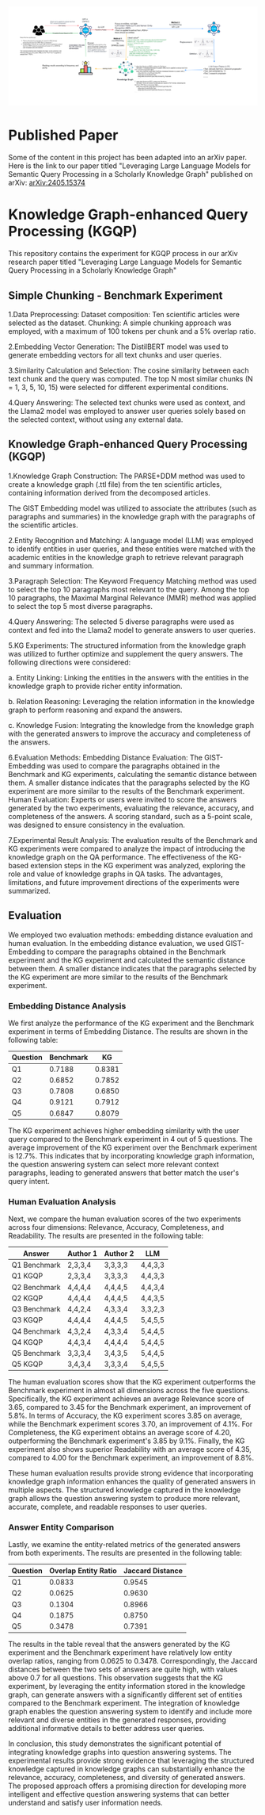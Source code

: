 ![Experiment_Pipeline](docs/Experiment_Pipeline.png)

# Published Paper
Some of the content in this project has been adapted into an arXiv paper. 
Here is the link to our paper titled "Leveraging Large Language Models for Semantic Query Processing in a Scholarly Knowledge Graph" published on arXiv: [arXiv:2405.15374](https://arxiv.org/abs/2405.15374)


# Knowledge Graph-enhanced Query Processing (KGQP)

This repository contains the experiment for KGQP process in our arXiv research paper titled "Leveraging Large Language Models for Semantic Query Processing in a Scholarly Knowledge Graph"

## Simple Chunking - Benchmark Experiment

1.Data Preprocessing:
Dataset composition: Ten scientific articles were selected as the dataset.
Chunking: A simple chunking approach was employed, with a maximum of 100 tokens per chunk and a 5% overlap ratio.

2.Embedding Vector Generation:
The DistilBERT model was used to generate embedding vectors for all text chunks and user queries.

3.Similarity Calculation and Selection:
The cosine similarity between each text chunk and the query was computed. The top N most similar chunks (N = 1, 3, 5, 10, 15) were selected for different experimental conditions.

4.Query Answering:
The selected text chunks were used as context, and the Llama2 model was employed to answer user queries solely based on the selected context, without using any external data.

## Knowledge Graph-enhanced Query Processing (KGQP)

1.Knowledge Graph Construction:
The PARSE+DDM method was used to create a knowledge graph (.ttl file) from the ten scientific articles, containing information derived from the decomposed articles.

The GIST Embedding model was utilized to associate the attributes (such as paragraphs and summaries) in the knowledge graph with the paragraphs of the scientific articles.

2.Entity Recognition and Matching:
A language model (LLM) was employed to identify entities in user queries, and these entities were matched with the academic entities in the knowledge graph to retrieve relevant paragraph and summary information.

3.Paragraph Selection:
The Keyword Frequency Matching method was used to select the top 10 paragraphs most relevant to the query.
Among the top 10 paragraphs, the Maximal Marginal Relevance (MMR) method was applied to select the top 5 most diverse paragraphs.

4.Query Answering:
The selected 5 diverse paragraphs were used as context and fed into the Llama2 model to generate answers to user queries.

5.KG Experiments:
The structured information from the knowledge graph was utilized to further optimize and supplement the query answers. The following directions were considered:

a. Entity Linking: Linking the entities in the answers with the entities in the knowledge graph to provide richer entity information.

b. Relation Reasoning: Leveraging the relation information in the knowledge graph to perform reasoning and expand the answers.

c. Knowledge Fusion: Integrating the knowledge from the knowledge graph with the generated answers to improve the accuracy and completeness of the answers.

6.Evaluation Methods:
Embedding Distance Evaluation: The GIST-Embedding was used to compare the paragraphs obtained in the Benchmark and KG experiments, calculating the semantic distance between them. A smaller distance indicates that the paragraphs selected by the KG experiment are more similar to the results of the Benchmark experiment.
Human Evaluation: Experts or users were invited to score the answers generated by the two experiments, evaluating the relevance, accuracy, and completeness of the answers. A scoring standard, such as a 5-point scale, was designed to ensure consistency in the evaluation.

7.Experimental Result Analysis:
The evaluation results of the Benchmark and KG experiments were compared to analyze the impact of introducing the knowledge graph on the QA performance.
The effectiveness of the KG-based extension steps in the KG experiment was analyzed, exploring the role and value of knowledge graphs in QA tasks.
The advantages, limitations, and future improvement directions of the experiments were summarized.

## Evaluation

We employed two evaluation methods: embedding distance evaluation and human evaluation. In the embedding distance evaluation, we used GIST-Embedding to compare the paragraphs obtained in the Benchmark experiment and the KG experiment and calculated the semantic distance between them. A smaller distance indicates that the paragraphs selected by the KG experiment are more similar to the results of the Benchmark experiment.

### Embedding Distance Analysis

We first analyze the performance of the KG experiment and the Benchmark experiment in terms of Embedding Distance. The results are shown in the following table:

| Question | Benchmark | KG |
|----------|-----------|----|
| Q1       | 0.7188    | 0.8381 |
| Q2       | 0.6852    | 0.7852 |
| Q3       | 0.7808    | 0.6850 |
| Q4       | 0.9121    | 0.7912 |
| Q5       | 0.6847    | 0.8079 |

The KG experiment achieves higher embedding similarity with the user query compared to the Benchmark experiment in 4 out of 5 questions. The average improvement of the KG experiment over the Benchmark experiment is 12.7\%. This indicates that by incorporating knowledge graph information, the question answering system can select more relevant context paragraphs, leading to generated answers that better match the user's query intent.

### Human Evaluation Analysis

Next, we compare the human evaluation scores of the two experiments across four dimensions: Relevance, Accuracy, Completeness, and Readability. The results are presented in the following table:

| Answer        | Author 1  | Author 2  | LLM   |
|---------------|-----------|-----------|-------|
| Q1 Benchmark  | 2,3,3,4   | 3,3,3,3   | 4,4,3,3 |
| Q1 KGQP       | 2,3,3,4   | 3,3,3,3   | 4,4,3,3 |
| Q2 Benchmark  | 4,4,4,4   | 4,4,4,5   | 4,4,3,4 |
| Q2 KGQP       | 4,4,4,4   | 4,4,4,5   | 4,4,3,5 |
| Q3 Benchmark  | 4,4,2,4   | 4,3,3,4   | 3,3,2,3 |
| Q3 KGQP       | 4,4,4,4   | 4,4,4,5   | 5,4,5,5 |
| Q4 Benchmark  | 4,3,2,4   | 4,3,3,4   | 5,4,4,5 |
| Q4 KGQP       | 4,4,3,4   | 4,4,4,4   | 5,4,4,5 |
| Q5 Benchmark  | 3,3,3,4   | 3,4,3,5   | 5,4,4,5 |
| Q5 KGQP       | 3,4,3,4   | 3,3,3,4   | 5,4,5,5 |

The human evaluation scores show that the KG experiment outperforms the Benchmark experiment in almost all dimensions across the five questions. Specifically, the KG experiment achieves an average Relevance score of 3.65, compared to 3.45 for the Benchmark experiment, an improvement of 5.8%. In terms of Accuracy, the KG experiment scores 3.85 on average, while the Benchmark experiment scores 3.70, an improvement of 4.1%. For Completeness, the KG experiment obtains an average score of 4.20, outperforming the Benchmark experiment's 3.85 by 9.1%. Finally, the KG experiment also shows superior Readability with an average score of 4.35, compared to 4.00 for the Benchmark experiment, an improvement of 8.8%.

These human evaluation results provide strong evidence that incorporating knowledge graph information enhances the quality of generated answers in multiple aspects. The structured knowledge captured in the knowledge graph allows the question answering system to produce more relevant, accurate, complete, and readable responses to user queries.

### Answer Entity Comparison

Lastly, we examine the entity-related metrics of the generated answers from both experiments. The results are presented in the following table:

| Question | Overlap Entity Ratio | Jaccard Distance |
|----------|----------------------|------------------|
| Q1       | 0.0833               | 0.9545           |
| Q2       | 0.0625               | 0.9630           |
| Q3       | 0.1304               | 0.8966           |
| Q4       | 0.1875               | 0.8750           |
| Q5       | 0.3478               | 0.7391           |

The results in the table reveal that the answers generated by the KG experiment and the Benchmark experiment have relatively low entity overlap ratios, ranging from 0.0625 to 0.3478. Correspondingly, the Jaccard distances between the two sets of answers are quite high, with values above 0.7 for all questions. This observation suggests that the KG experiment, by leveraging the entity information stored in the knowledge graph, can generate answers with a significantly different set of entities compared to the Benchmark experiment. The integration of knowledge graph enables the question answering system to identify and include more relevant and diverse entities in the generated responses, providing additional informative details to better address user queries.


In conclusion, this study demonstrates the significant potential of integrating knowledge graphs into question answering systems. The experimental results provide strong evidence that leveraging the structured knowledge captured in knowledge graphs can substantially enhance the relevance, accuracy, completeness, and diversity of generated answers. The proposed approach offers a promising direction for developing more intelligent and effective question answering systems that can better understand and satisfy user information needs.
